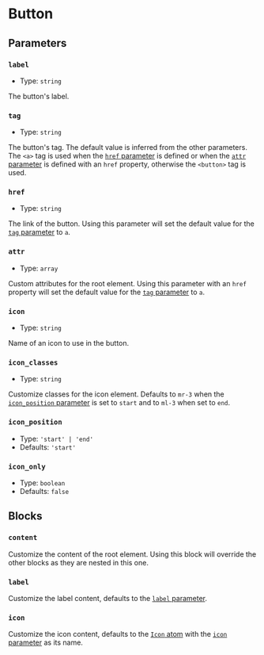 # Button <Badges :texts="badges" />

<script setup>
  import pkg from '@studiometa/ui/atoms/Button/package.json';
  import AppTwigRaw from './app.twig?raw';

  const badges = [`v${pkg.version}`, 'Twig'];

  const tabs = [
    {
      label: 'app.twig',
      lang: 'twig',
      content: AppTwigRaw,
    }
  ];
</script>

<PreviewIframe class="block-full-width" src="./story.html" />

<Tabs :items="tabs" />

## Parameters

### `label`

- Type: `string`

The button's label.

### `tag`

- Type: `string`

The button's tag. The default value is inferred from the other parameters. The `<a>` tag is used when the [`href` parameter](#href) is defined or when the [`attr` parameter](#attr) is defined with an `href` property, otherwise the `<button>` tag is used.

### `href`

- Type: `string`

The link of the button. Using this parameter will set the default value for the [`tag` parameter](#tag) to `a`.

### `attr`

- Type: `array`

Custom attributes for the root element. Using this parameter with an `href` property will set the default value for the [`tag` parameter](#tag) to `a`.

### `icon`

- Type: `string`

Name of an icon to use in the button.

### `icon_classes`

- Type: `string`

Customize classes for the icon element. Defaults to `mr-3` when the [`icon_position` parameter](#icon_position) is set to `start` and to `ml-3` when set to `end`.

### `icon_position`

- Type: `'start' | 'end'`
- Defaults: `'start'`

### `icon_only`

- Type: `boolean`
- Defaults: `false`

## Blocks

### `content`

Customize the content of the root element. Using this block will override the other blocks as they are nested in this one.

### `label`

Customize the label content, defaults to the [`label` parameter](#label).

### `icon`

Customize the icon content, defaults to the [`Icon` atom](/components/atoms/Icon/) with the [`icon` parameter](#icon) as its name.
